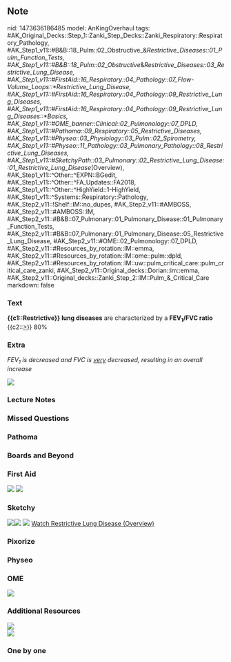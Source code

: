 ## Note
nid: 1473636186485
model: AnKingOverhaul
tags: #AK_Original_Decks::Step_1::Zanki_Step_Decks::Zanki_Respiratory::Respiratory_Pathology, #AK_Step1_v11::#B&B::18_Pulm::02_Obstructive_&_Restrictive_Diseases::01_Pulm_Function_Tests, #AK_Step1_v11::#B&B::18_Pulm::02_Obstructive_&_Restrictive_Diseases::03_Restrictive_Lung_Disease, #AK_Step1_v11::#FirstAid::16_Respiratory::04_Pathology::07_Flow-Volume_Loops::*Restrictive_Lung_Disease, #AK_Step1_v11::#FirstAid::16_Respiratory::04_Pathology::09_Restrictive_Lung_Diseases, #AK_Step1_v11::#FirstAid::16_Respiratory::04_Pathology::09_Restrictive_Lung_Diseases::*Basics, #AK_Step1_v11::#OME_banner::Clinical::02_Pulmonology::07_DPLD, #AK_Step1_v11::#Pathoma::09_Respiratory::05_Restrictive_Diseases, #AK_Step1_v11::#Physeo::03_Physiology::03_Pulm::02_Spirometry, #AK_Step1_v11::#Physeo::11_Pathology::03_Pulmonary_Pathology::08_Restrictive_Lung_Diseases, #AK_Step1_v11::#SketchyPath::03_Pulmonary::02_Restrictive_Lung_Disease::01_Restrictive_Lung_Disease_(Overview), #AK_Step1_v11::^Other::^EXPN::BGedit, #AK_Step1_v11::^Other::^FA_Updates::FA2018, #AK_Step1_v11::^Other::^HighYield::1-HighYield, #AK_Step1_v11::^Systems::Respiratory::Pathology, #AK_Step2_v11::!Shelf::IM::no_dupes, #AK_Step2_v11::#AMBOSS, #AK_Step2_v11::#AMBOSS::IM, #AK_Step2_v11::#B&B::07_Pulmonary::01_Pulmonary_Disease::01_Pulmonary_Function_Tests, #AK_Step2_v11::#B&B::07_Pulmonary::01_Pulmonary_Disease::05_Restrictive_Lung_Disease, #AK_Step2_v11::#OME::02_Pulmonology::07_DPLD, #AK_Step2_v11::#Resources_by_rotation::IM::emma, #AK_Step2_v11::#Resources_by_rotation::IM::ome::pulm::dpld, #AK_Step2_v11::#Resources_by_rotation::IM::uw::pulm_critical_care::pulm_critical_care_zanki, #AK_Step2_v11::Original_decks::Dorian::im::emma, #AK_Step2_v11::Original_decks::Zanki_Step_2::IM::Pulm_&_Critical_Care
markdown: false

### Text
<b>{{c1::Restrictive}} lung diseases</b> are characterized by a
<b>FEV<sub>1</sub>/FVC ratio</b> {{c2::<u>></u>}} 80%

### Extra
<i>FEV<sub>1</sub> is decreased and FVC is <u>very</u> decreased,
resulting in an overall increase</i>
<div><img src="paste-111694919499777.jpg"></div>

### Lecture Notes


### Missed Questions


### Pathoma


### Boards and Beyond


### First Aid
<img src="tmpmdxWk6.png"> <img src="tmp9VTbQt.png">

### Sketchy
<img src=
"Screen%20Shot%202020-02-01%20at%204.46.53%20PM.JPG"><img src=
"Screen%20Shot%202020-02-01%20at%204.46.45%20PM.JPG"> <img src=
"Screen%20Shot%202019-12-29%20at%2011.32.01%20AM.JPG"> <a href=
"https://dashboard.sketchy.com/study/medical/courses/medical-pathophysiology/units/medical-pathophysiology-pulmonary/videos/medical-pathophysiology-pulmonary-restrictive-lung-disease-restrictive-lung-disease-overview?utm_source=anki&utm_medium=partnership&utm_campaign=february_update&utm_content=medical">
Watch Restrictive Lung Disease (Overview)</a>

### Pixorize


### Physeo


### OME
<div class="ome-widget">
  <a href=
  "https://onlinemeded.org/spa/pulmonology/dpld/acquire?ref=anki"><img src="_OME_AnkiFlashcards_Lesson_4.png"></a>
</div>

### Additional Resources
<div>
  <i><img src="paste-1862134610788353.jpg" class="resizer"></i>
</div><img src="paste-1853493136588801.jpg" class="resizer">

### One by one

